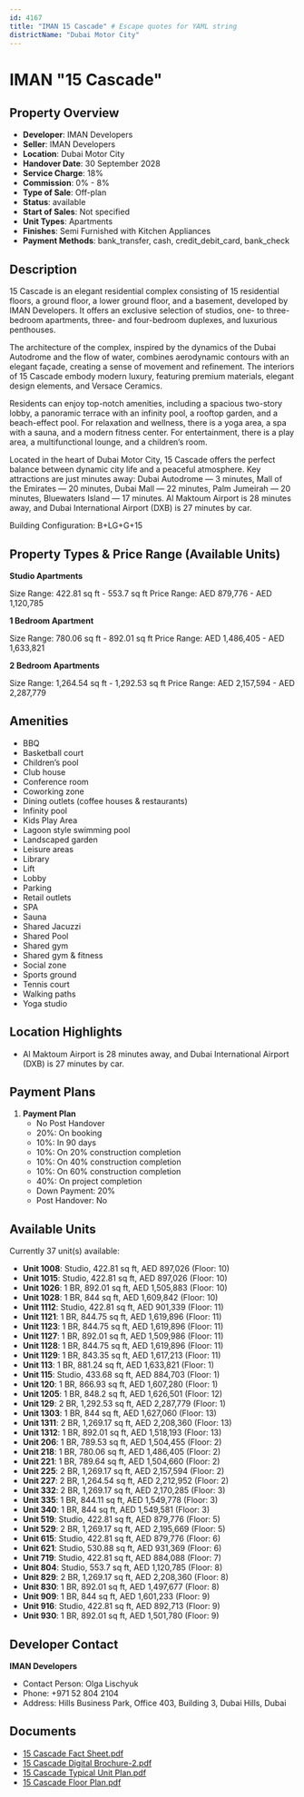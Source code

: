 ```yaml
---
id: 4167
title: "IMAN 15 Cascade" # Escape quotes for YAML string
districtName: "Dubai Motor City"
---
```


# IMAN "15 Cascade"

## Property Overview
- **Developer**: IMAN Developers
- **Seller**: IMAN Developers
- **Location**: Dubai Motor City
- **Handover Date**: 30 September 2028
- **Service Charge**: 18%
- **Commission**: 0% - 8%
- **Type of Sale**: Off-plan
- **Status**: available
- **Start of Sales**: Not specified
- **Unit Types**: Apartments
- **Finishes**: Semi Furnished with Kitchen Appliances
- **Payment Methods**: bank_transfer, cash, credit_debit_card, bank_check

## Description
15 Cascade is an elegant residential complex consisting of 15 residential floors, a ground floor, a lower ground floor, and a basement, developed by IMAN Developers. It offers an exclusive selection of studios, one- to three-bedroom apartments, three- and four-bedroom duplexes, and luxurious penthouses.

The architecture of the complex, inspired by the dynamics of the Dubai Autodrome and the flow of water, combines aerodynamic contours with an elegant façade, creating a sense of movement and refinement. The interiors of 15 Cascade embody modern luxury, featuring premium materials, elegant design elements, and Versace Ceramics.

Residents can enjoy top-notch amenities, including a spacious two-story lobby, a panoramic terrace with an infinity pool, a rooftop garden, and a beach-effect pool. For relaxation and wellness, there is a yoga area, a spa with a sauna, and a modern fitness center. For entertainment, there is a play area, a multifunctional lounge, and a children’s room.

Located in the heart of Dubai Motor City, 15 Cascade offers the perfect balance between dynamic city life and a peaceful atmosphere. Key attractions are just minutes away: Dubai Autodrome — 3 minutes, Mall of the Emirates — 20 minutes, Dubai Mall — 22 minutes, Palm Jumeirah — 20 minutes, Bluewaters Island — 17 minutes. Al Maktoum Airport is 28 minutes away, and Dubai International Airport (DXB) is 27 minutes by car.

Building Configuration: B+LG+G+15

## Property Types & Price Range (Available Units)
**Studio Apartments**

Size Range: 422.81 sq ft - 553.7 sq ft
Price Range: AED 879,776 - AED 1,120,785

**1 Bedroom Apartment**

Size Range: 780.06 sq ft - 892.01 sq ft
Price Range: AED 1,486,405 - AED 1,633,821

**2 Bedroom Apartments**

Size Range: 1,264.54 sq ft - 1,292.53 sq ft
Price Range: AED 2,157,594 - AED 2,287,779

## Amenities
- BBQ
- Basketball court
- Children’s pool
- Club house
- Conference room
- Coworking zone
- Dining outlets  (coffee houses & restaurants)
- Infinity pool
- Kids Play Area
- Lagoon style swimming pool
- Landscaped garden
- Leisure areas
- Library
- Lift
- Lobby
- Parking
- Retail outlets
- SPA
- Sauna
- Shared Jacuzzi
- Shared Pool
- Shared gym
- Shared gym & fitness
- Social zone
- Sports ground
- Tennis court
- Walking paths
- Yoga studio

## Location Highlights
- Al Maktoum Airport is 28 minutes away, and Dubai International Airport (DXB) is 27 minutes by car.

## Payment Plans
1. **Payment Plan**
   - No Post Handover
   - 20%: On booking
   - 10%: In 90 days
   - 10%: On 20% construction completion
   - 10%: On 40% construction completion
   - 10%: On 60% construction completion
   - 40%: On project completion
   - Down Payment: 20%
   - Post Handover: No

## Available Units
Currently 37 unit(s) available:
- **Unit 1008**: Studio, 422.81 sq ft, AED 897,026 (Floor: 10)
- **Unit 1015**: Studio, 422.81 sq ft, AED 897,026 (Floor: 10)
- **Unit 1026**: 1 BR, 892.01 sq ft, AED 1,505,883 (Floor: 10)
- **Unit 1028**: 1 BR, 844 sq ft, AED 1,609,842 (Floor: 10)
- **Unit 1112**: Studio, 422.81 sq ft, AED 901,339 (Floor: 11)
- **Unit 1121**: 1 BR, 844.75 sq ft, AED 1,619,896 (Floor: 11)
- **Unit 1123**: 1 BR, 844.75 sq ft, AED 1,619,896 (Floor: 11)
- **Unit 1127**: 1 BR, 892.01 sq ft, AED 1,509,986 (Floor: 11)
- **Unit 1128**: 1 BR, 844.75 sq ft, AED 1,619,896 (Floor: 11)
- **Unit 1129**: 1 BR, 843.35 sq ft, AED 1,617,213 (Floor: 11)
- **Unit 113**: 1 BR, 881.24 sq ft, AED 1,633,821 (Floor: 1)
- **Unit 115**: Studio, 433.68 sq ft, AED 884,703 (Floor: 1)
- **Unit 120**: 1 BR, 866.93 sq ft, AED 1,607,280 (Floor: 1)
- **Unit 1205**: 1 BR, 848.2 sq ft, AED 1,626,501 (Floor: 12)
- **Unit 129**: 2 BR, 1,292.53 sq ft, AED 2,287,779 (Floor: 1)
- **Unit 1303**: 1 BR, 844 sq ft, AED 1,627,060 (Floor: 13)
- **Unit 1311**: 2 BR, 1,269.17 sq ft, AED 2,208,360 (Floor: 13)
- **Unit 1312**: 1 BR, 892.01 sq ft, AED 1,518,193 (Floor: 13)
- **Unit 206**: 1 BR, 789.53 sq ft, AED 1,504,455 (Floor: 2)
- **Unit 218**: 1 BR, 780.06 sq ft, AED 1,486,405 (Floor: 2)
- **Unit 221**: 1 BR, 789.64 sq ft, AED 1,504,660 (Floor: 2)
- **Unit 225**: 2 BR, 1,269.17 sq ft, AED 2,157,594 (Floor: 2)
- **Unit 227**: 2 BR, 1,264.54 sq ft, AED 2,212,952 (Floor: 2)
- **Unit 332**: 2 BR, 1,269.17 sq ft, AED 2,170,285 (Floor: 3)
- **Unit 335**: 1 BR, 844.11 sq ft, AED 1,549,778 (Floor: 3)
- **Unit 340**: 1 BR, 844 sq ft, AED 1,549,581 (Floor: 3)
- **Unit 519**: Studio, 422.81 sq ft, AED 879,776 (Floor: 5)
- **Unit 529**: 2 BR, 1,269.17 sq ft, AED 2,195,669 (Floor: 5)
- **Unit 615**: Studio, 422.81 sq ft, AED 879,776 (Floor: 6)
- **Unit 621**: Studio, 530.88 sq ft, AED 931,369 (Floor: 6)
- **Unit 719**: Studio, 422.81 sq ft, AED 884,088 (Floor: 7)
- **Unit 804**: Studio, 553.7 sq ft, AED 1,120,785 (Floor: 8)
- **Unit 829**: 2 BR, 1,269.17 sq ft, AED 2,208,360 (Floor: 8)
- **Unit 830**: 1 BR, 892.01 sq ft, AED 1,497,677 (Floor: 8)
- **Unit 909**: 1 BR, 844 sq ft, AED 1,601,233 (Floor: 9)
- **Unit 916**: Studio, 422.81 sq ft, AED 892,713 (Floor: 9)
- **Unit 930**: 1 BR, 892.01 sq ft, AED 1,501,780 (Floor: 9)

## Developer Contact
**IMAN Developers**
- Contact Person: Olga Lischyuk
- Phone: +971 52 804 2104
- Address: Hills Business Park, Office 403, Building 3, Dubai Hills, Dubai

## Documents
- [15 Cascade Fact Sheet.pdf](https://cdn.geniemap.net/2025/01/31/lgPLYaB8h7HuMTWFhkRt1r1DKuHoLn4MdTFm6CNP.pdf)
- [15 Cascade Digital Brochure-2.pdf](https://cdn.geniemap.net/2025/02/14/bISL8mvzsnBrtiHfZdNyf0OE8e5fUdiFgdHKdPS1.pdf)
- [15 Cascade Typical Unit Plan.pdf](https://cdn.geniemap.net/2025/02/14/poQMcNNWqCe8I1JwfEOD9HlT6POXJhnJZczpl4aw.pdf)
- [15 Cascade Floor Plan.pdf](https://cdn.geniemap.net/2025/02/14/iVhGydYfF9gbbvsN1TdcAvUEIxL7Gzk2JFfh1Xgj.pdf)
